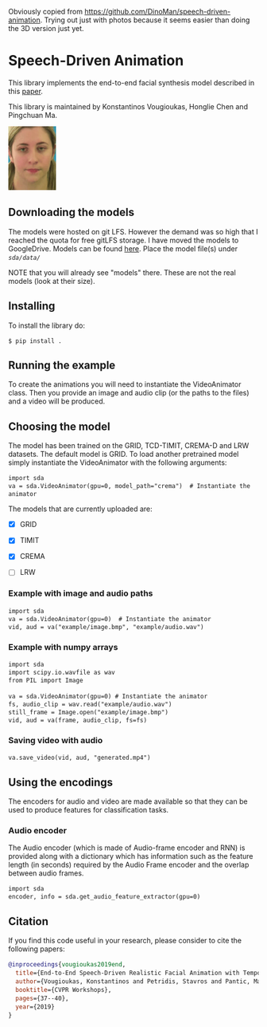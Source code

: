 Obviously copied from https://github.com/DinoMan/speech-driven-animation. Trying out just with photos because it seems easier than doing the 3D version just yet.

# Speech-Driven Animation

This library implements the end-to-end facial synthesis model described in this [paper](https://sites.google.com/view/facialsynthesis/home).

This library is maintained by Konstantinos Vougioukas, Honglie Chen and Pingchuan Ma.

![speech-driven-animation](example.gif)

## Downloading the models
The models were hosted on git LFS. However the demand was so high that I reached the quota for free gitLFS storage. I have moved the models to GoogleDrive. Models can be found [here](https://drive.google.com/drive/folders/17Dc2keVoNSrlrOdLL3kXdM8wjb20zkbF?usp=sharing).
Place the model file(s) under *`sda/data/`*

NOTE that you will already see "models" there. These are not the real models (look at their size).

## Installing

To install the library do:
```
$ pip install .
```

## Running the example

To create the animations you will need to instantiate the VideoAnimator class. Then you provide an image and audio clip (or the paths to the files) and a video will be produced.


## Choosing the model
The model has been trained on the GRID, TCD-TIMIT, CREMA-D and LRW datasets. The default model is GRID. To load another pretrained model simply instantiate the VideoAnimator with the following arguments:

```
import sda
va = sda.VideoAnimator(gpu=0, model_path="crema")  # Instantiate the animator
```

The models that are currently uploaded are:
- [x] GRID
- [x] TIMIT
- [x] CREMA
- [ ] LRW


### Example with image and audio paths
```
import sda
va = sda.VideoAnimator(gpu=0)  # Instantiate the animator
vid, aud = va("example/image.bmp", "example/audio.wav")
```

### Example with numpy arrays
```
import sda
import scipy.io.wavfile as wav
from PIL import Image

va = sda.VideoAnimator(gpu=0) # Instantiate the animator
fs, audio_clip = wav.read("example/audio.wav")
still_frame = Image.open("example/image.bmp")
vid, aud = va(frame, audio_clip, fs=fs)
```

### Saving video with audio
```
va.save_video(vid, aud, "generated.mp4")
```

## Using the encodings
The encoders for audio and video are made available so that they can be used to produce features for classification tasks.

### Audio encoder
The Audio encoder (which is made of Audio-frame encoder and RNN) is provided along with a dictionary which has information such as the feature length (in seconds) required by the Audio Frame encoder and the overlap between audio frames.
```
import sda
encoder, info = sda.get_audio_feature_extractor(gpu=0)
```

## Citation

If you find this code useful in your research, please consider to cite the following papers:

```bibtex
@inproceedings{vougioukas2019end,
  title={End-to-End Speech-Driven Realistic Facial Animation with Temporal GANs.},
  author={Vougioukas, Konstantinos and Petridis, Stavros and Pantic, Maja},
  booktitle={CVPR Workshops},
  pages={37--40},
  year={2019}
}
```
